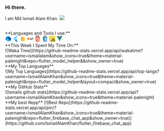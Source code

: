 ### Hi there.

 I am Md Ismail Alam Khan. ![](https://visitor-badge.glitch.me/badge?page_id=IsmailAlamKhan.IsmailAlamKhan)


<!--
- 🔭 I’m currently working on ...
- 🌱 I’m currently learning ...
- 👯 I’m looking to collaborate on ...
- 🤔 I’m looking for help with ...
- 💬 Ask me about ...
- 📫 How to reach me: ...
- 😄 Pronouns: ...
- ⚡ Fun fact: ...
-->
<br/>
**Languages and Tools I use:**  
<br/>
<code><img height="20" src="https://raw.githubusercontent.com/github/explore/80688e429a7d4ef2fca1e82350fe8e3517d3494d/topics/dart/dart.png"></code>
<code><img height="20" src="https://raw.githubusercontent.com/github/explore/80688e429a7d4ef2fca1e82350fe8e3517d3494d/topics/flutter/flutter.png"></code>
<code><img height="20" src="https://raw.githubusercontent.com/github/explore/80688e429a7d4ef2fca1e82350fe8e3517d3494d/topics/firebase/firebase.png"></code>
<code><img height="20" src="https://raw.githubusercontent.com/github/explore/80688e429a7d4ef2fca1e82350fe8e3517d3494d/topics/git/git.png"></code>
<code><img height="20" src="https://raw.githubusercontent.com/github/explore/80688e429a7d4ef2fca1e82350fe8e3517d3494d/topics/html/html.png"></code>
<code><img height="20" src="https://raw.githubusercontent.com/github/explore/80688e429a7d4ef2fca1e82350fe8e3517d3494d/topics/css/css.png"></code>
<code><img height="20" src="https://raw.githubusercontent.com/github/explore/80688e429a7d4ef2fca1e82350fe8e3517d3494d/topics/javascript/javascript.png"></code>
<code><img height="20" src="https://raw.githubusercontent.com/github/explore/80688e429a7d4ef2fca1e82350fe8e3517d3494d/topics/vue/vue.png"></code>
<br/>
**This Week I Spent My Time On:**
<br/>
![Waka Time](https://github-readme-stats.vercel.app/api/wakatime?username=ismailalam&show_icons=true&theme=material-palenight&repo=flutter_model_helper&&show_owner=true)
<br/>
**My Top Languages**
<br/>
![My Top Languages](https://github-readme-stats.vercel.app/api/top-langs?username=IsmailAlamKhan&show_icons=true&theme=material-palenight&repo=flutter_model_helper&layout=compact&show_owner=true)
<br/>
**My GitHub Stats**
<br/>
![Ismails github stats](https://github-readme-stats.vercel.app/api?username=IsmailAlamKhan&show_icons=true&theme=material-palenight)
<br/>
**My best Repp**
[![Best Repo](https://github-readme-stats.vercel.app/api/pin/?username=IsmailAlamKhan&show_icons=true&theme=material-palenight&repo=flutter_firebase_chat_app&show_owner=true)](https://github.com/IsmailAlamKhan/flutter_firebase_chat_app)

